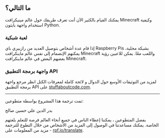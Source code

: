 ## ما التالي؟

يمكنك القيام بالكثير الآن أنت تعرف طريقك حول عالم مينيكرافت Minecraft وكيفية استخدام واجهة بايثون Python.

### لعبة شبكية

إذا قام عدة أشخاص بتوصيل العديد من رازبيري باي Raspberry Pis بشبكة محلية، يمكنهم الإنضمام إلى نفس عالم ماينكرافت Minecraft واللعب معًا. يمكن للاعبين رؤية بعضهم البعض في عالم ماينكرافت Minecraft.

### واجهة برمجة التطبيق API

لمزيد من التوثيقات الأوسع حول الدوال و لائحة كاملة لمعرفات الكتل انظر مرجع واجهة برمجة التطبيق API على [stuffaboutcode.com](http://www.stuffaboutcode.com/p/minecraft-api-reference.html).
***
تمت ترجمة هذا المشروع بواسطة متطوعين:

بدر الدين
علي حسين صالح

بفضل المتطوعين ، يمكننا إعطاء الناس في جميع أنحاء العالم فرصة للتعلم بلغتهم الخاصة. يمكنك مساعدتنا في الوصول إلى المزيد من الأشخاص من خلال التطوع للترجمة - مزيد من المعلومات على [rpf.io/translate](https://rpf.io/translate).

